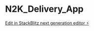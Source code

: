 # N2K_Delivery_App

[Edit in StackBlitz next generation editor ⚡️](https://stackblitz.com/~/github.com/harish040120/N2K_Delivery_App)